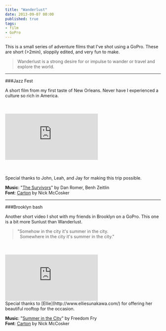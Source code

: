 ```yaml
---
title: "Wanderlust"
date: 2013-09-07 00:00
published: true
tags:
- film
- GoPro
---
```


This is a small series of adventure films that I've shot using a GoPro. These are short (>2min), sloppily edited, and very fun to make. <!-- They also help me to remember and reflect. -->

>Wanderlust is a strong desire for or impulse to wander or travel and explore the world.

<!-- "The term originates from the German words wandern (to hike) and Lust (desire). The term wandern, frequently misused as a false friend, does in fact not mean 'to wander', but 'to hike.'" -->

<hr class="hr" />

###Jazz Fest

A short film from my first taste of New Orleans. Never have I experienced a culture so rich in America.

<div class='embed-container' style="margin-top:50px; margin-bottom:50px;"><iframe src="https://player.vimeo.com/video/74780306?title=0&amp;byline=0&amp;portrait=0&amp;color=ffffff" frameborder="0" webkitallowfullscreen mozallowfullscreen allowfullscreen></iframe>
</div>
Special thanks to John, Leah, and Jay for making this trip possible.

<strong>Music</strong>: "[The Survivors](http://www.youtube.com/watch?v=-Sf8R-90Kdw)" by Dan Romer, Benh Zeitlin<br/>
<strong>Font</strong>: [Carton](http://losttype.com/font/?name=carton) by Nick McCosker



<hr class="hr" />

###Brooklyn bash

Another short video I shot with my friends in Brooklyn on a GoPro. This one is a bit more Sunlust than Wanderlust.

>"Somehow in the city it's summer in the city. <br/>
> &nbsp;&nbsp;Somewhere in the city it's summer in the city."

<div class='embed-container' style="margin-top:50px;"><iframe src='https://player.vimeo.com/video/73988353?title=0&amp;byline=0&amp;portrait=0&amp;color=ffffff' frameborder='0' webkitAllowFullScreen mozallowfullscreen allowFullScreen></iframe></div>
Special thanks to [Ellie](http://www.elliesunakawa.com/) for offering her beautiful rooftop for the occasion.

<strong>Music</strong>: "[Summer in the City](http://youtube.com/watch?v=xnQaDvGTq8M)" by Freedom Fry<br/>
<strong>Font</strong>: [Carton](http://losttype.com/font/?name=carton) by Nick McCosker